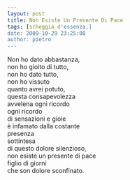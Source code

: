 ```yaml
---
layout: post
title: Non Esiste Un Presente Di Pace
tags: [scheggia d'essenza,]
date: 2009-10-29 23:25:00
author: pietro
---
```

Non ho dato abbastanza,<br/>non ho gioito di tutto,<br/>non ho dato tutto,<br/>non ho vissuto<br/>quanto avrei potuto,<br/>questa consapevolezza<br/>avvelena ogni ricordo<br/>ogni ricordo<br/>di sensazioni e gioie<br/>è infamato dalla costante<br/>presenza<br/>sottintesa<br/>di questo dolore silenzioso,<br/>non esiste un presente di pace<br/>figlio di giorni<br/>che son dolore sconfinato.
